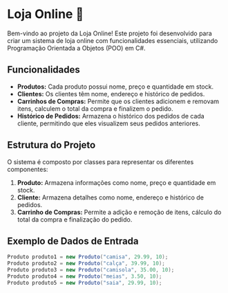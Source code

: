 # Loja Online 🛒

Bem-vindo ao projeto da Loja Online! Este projeto foi desenvolvido para criar um sistema de loja online com funcionalidades essenciais, utilizando Programação Orientada a Objetos (POO) em C#. 

## Funcionalidades

- **Produtos:** Cada produto possui nome, preço e quantidade em stock.
- **Clientes:** Os clientes têm nome, endereço e histórico de pedidos.
- **Carrinhos de Compras:** Permite que os clientes adicionem e removam itens, calculem o total da compra e finalizem o pedido.
- **Histórico de Pedidos:** Armazena o histórico dos pedidos de cada cliente, permitindo que eles visualizem seus pedidos anteriores.

## Estrutura do Projeto

O sistema é composto por classes para representar os diferentes componentes:

1. **Produto:** Armazena informações como nome, preço e quantidade em stock.
2. **Cliente:** Armazena detalhes como nome, endereço e histórico de pedidos.
3. **Carrinho de Compras:** Permite a adição e remoção de itens, cálculo do total da compra e finalização do pedido.

## Exemplo de Dados de Entrada

```csharp
Produto produto1 = new Produto("camisa", 29.99, 10);
Produto produto2 = new Produto("calça", 39.99, 10);
Produto produto3 = new Produto("camisola", 35.00, 10);
Produto produto4 = new Produto("meias", 3.50, 10);
Produto produto5 = new Produto("saia", 29.99, 10);
